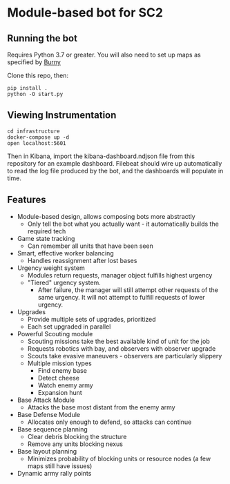 # Module-based bot for SC2
## Running the bot
Requires Python 3.7 or greater. You will also need to set up maps as specified by [Burny](https://github.com/BurnySc2/python-sc2#maps)

Clone this repo, then:

    pip install .
    python -O start.py

## Viewing Instrumentation

    cd infrastructure
    docker-compose up -d
    open localhost:5601

Then in Kibana, import the kibana-dashboard.ndjson file from this repository for an example dashboard. Filebeat should wire up automatically to read the log file produced by the bot, and the dashboards will populate in time.
## Features
* Module-based design, allows composing bots more abstractly
  * Only tell the bot what you actually want - it automatically builds the required tech
* Game state tracking
  * Can remember all units that have been seen
* Smart, effective worker balancing
  * Handles reassignment after lost bases
* Urgency weight system
  * Modules return requests, manager object fulfills highest urgency
  * "Tiered" urgency system.
    * After failure, the manager will still attempt other requests of the same urgency. It will not attempt to fulfill requests of lower urgency.
* Upgrades
  * Provide multiple sets of upgrades, prioritized
  * Each set upgraded in parallel
* Powerful Scouting module
  * Scouting missions take the best available kind of unit for the job
  * Requests robotics with bay, and observers with observer upgrade
  * Scouts take evasive maneuvers - observers are particularly slippery
  * Multiple mission types
    * Find enemy base
    * Detect cheese
    * Watch enemy army
    * Expansion hunt
* Base Attack Module
  * Attacks the base most distant from the enemy army
* Base Defense Module
  * Allocates only enough to defend, so attacks can continue
* Base sequence planning
  * Clear debris blocking the structure
  * Remove any units blocking nexus
* Base layout planning
  * Minimizes probability of blocking units or resource nodes (a few maps still have issues)
* Dynamic army rally points
